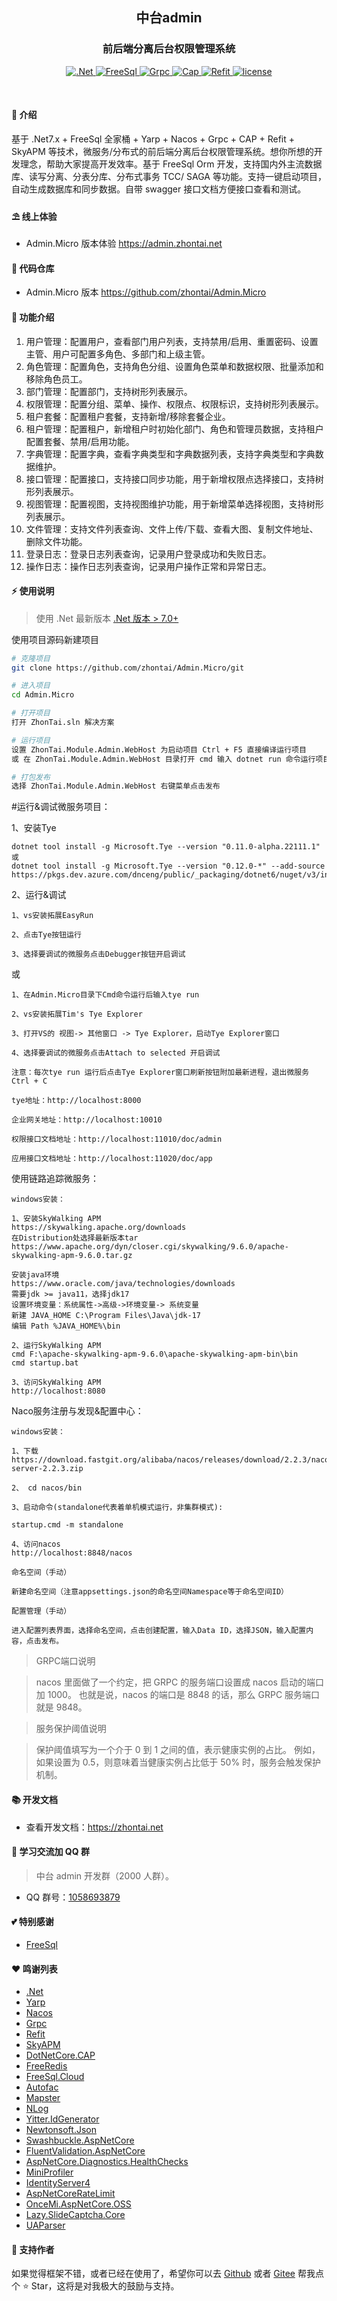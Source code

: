 ﻿<div align="center">
	<h2>中台admin</h2>
	<h3>前后端分离后台权限管理系统</h3>
	<p align="center">
		<a href="https://learn.microsoft.com/zh-cn/aspnet/core/introduction-to-aspnet-core" target="_blank">
			<img src="https://img.shields.io/badge/.Net-7.x-green" alt=".Net">
		</a>
		<a href="https://freesql.net" target="_blank">
			<img src="https://img.shields.io/nuget/v/FreeSql?label=FreeSql&color=blue" alt="FreeSql">
		</a>
		<a href="https://github.com/grpc/grpc-dotnet" target="_blank">
			<img src="https://img.shields.io/nuget/v/Grpc.Core.Api?label=Grpc&color=yellow" alt="Grpc">
		</a>
		<a href="https://github.com/dotnetcore/CAP" target="_blank">
			<img src="https://img.shields.io/nuget/v/DotNetCore.CAP?label=CAP&color=yellowgreen" alt="Cap">
		</a>
		<a href="https://github.com/reactiveui/refit" target="_blank">
			<img src="https://img.shields.io/nuget/v/Refit?label=Refit&color=green" alt="Refit">
		</a>
		<a href="https://github.com/zhontai/admin.ui.plus/blob/master/LICENSE" target="_blank">
			<img src="https://img.shields.io/badge/license-MIT-success" alt="license">
		</a>
	</p>
	<p>&nbsp;</p>
</div>

#### 🌈 介绍

基于 .Net7.x + FreeSql 全家桶 + Yarp + Nacos + Grpc + CAP + Refit + SkyAPM 等技术，微服务/分布式的前后端分离后台权限管理系统。想你所想的开发理念，帮助大家提高开发效率。基于 FreeSql Orm 开发，支持国内外主流数据库、读写分离、分表分库、分布式事务 TCC/ SAGA 等功能。支持一键启动项目，自动生成数据库和同步数据。自带 swagger 接口文档方便接口查看和测试。

#### ⛱️ 线上体验

- Admin.Micro 版本体验 <a href="https://admin.zhontai.net/login" target="_blank">https://admin.zhontai.net</a>

#### 💒 代码仓库

- Admin.Micro 版本 <a href="https://github.com/zhontai/Admin.Micro" target="_blank">https://github.com/zhontai/Admin.Micro</a>

#### 🚀 功能介绍

1. 用户管理：配置用户，查看部门用户列表，支持禁用/启用、重置密码、设置主管、用户可配置多角色、多部门和上级主管。
2. 角色管理：配置角色，支持角色分组、设置角色菜单和数据权限、批量添加和移除角色员工。
3. 部门管理：配置部门，支持树形列表展示。
4. 权限管理：配置分组、菜单、操作、权限点、权限标识，支持树形列表展示。
5. 租户套餐：配置租户套餐，支持新增/移除套餐企业。
6. 租户管理：配置租户，新增租户时初始化部门、角色和管理员数据，支持租户配置套餐、禁用/启用功能。
7. 字典管理：配置字典，查看字典类型和字典数据列表，支持字典类型和字典数据维护。
8. 接口管理：配置接口，支持接口同步功能，用于新增权限点选择接口，支持树形列表展示。
9. 视图管理：配置视图，支持视图维护功能，用于新增菜单选择视图，支持树形列表展示。
10. 文件管理：支持文件列表查询、文件上传/下载、查看大图、复制文件地址、删除文件功能。
11. 登录日志：登录日志列表查询，记录用户登录成功和失败日志。
12. 操作日志：操作日志列表查询，记录用户操作正常和异常日志。

#### ⚡ 使用说明

> 使用 .Net 最新版本 <a href="https://dotnet.microsoft.com/download/dotnet-core" target="_blank">.Net 版本 > 7.0+</a>

使用项目源码新建项目

```bash
# 克隆项目
git clone https://github.com/zhontai/Admin.Micro/git

# 进入项目
cd Admin.Micro

# 打开项目
打开 ZhonTai.sln 解决方案

# 运行项目
设置 ZhonTai.Module.Admin.WebHost 为启动项目 Ctrl + F5 直接编译运行项目
或 在 ZhonTai.Module.Admin.WebHost 目录打开 cmd 输入 dotnet run 命令运行项目

# 打包发布
选择 ZhonTai.Module.Admin.WebHost 右键菜单点击发布
```

#运行&调试微服务项目：

1、安装Tye
```
dotnet tool install -g Microsoft.Tye --version "0.11.0-alpha.22111.1"
或
dotnet tool install -g Microsoft.Tye --version "0.12.0-*" --add-source https://pkgs.dev.azure.com/dnceng/public/_packaging/dotnet6/nuget/v3/index.json
```

2、运行&调试
```
1、vs安装拓展EasyRun

2、点击Tye按钮运行

3、选择要调试的微服务点击Debugger按钮开启调试
```
或
```
1、在Admin.Micro目录下Cmd命令运行后输入tye run

2、vs安装拓展Tim's Tye Explorer

3、打开VS的 视图-> 其他窗口 -> Tye Explorer，启动Tye Explorer窗口

4、选择要调试的微服务点击Attach to selected 开启调试

注意：每次tye run 运行后点击Tye Explorer窗口刷新按钮附加最新进程，退出微服务Ctrl + C
```

```
tye地址：http://localhost:8000

企业网关地址：http://localhost:10010

权限接口文档地址：http://localhost:11010/doc/admin

应用接口文档地址：http://localhost:11020/doc/app
```

使用链路追踪微服务：
```
windows安装：

1、安装SkyWalking APM
https://skywalking.apache.org/downloads
在Distribution处选择最新版本tar
https://www.apache.org/dyn/closer.cgi/skywalking/9.6.0/apache-skywalking-apm-9.6.0.tar.gz

安装java环境
https://www.oracle.com/java/technologies/downloads
需要jdk >= java11，选择jdk17
设置环境变量：系统属性->高级->环境变量-> 系统变量
新建 JAVA_HOME C:\Program Files\Java\jdk-17
编辑 Path %JAVA_HOME%\bin

2、运行SkyWalking APM
cmd F:\apache-skywalking-apm-9.6.0\apache-skywalking-apm-bin\bin
cmd startup.bat

3、访问SkyWalking APM
http://localhost:8080
```

Naco服务注册与发现&配置中心：
```
windows安装：

1、下载https://download.fastgit.org/alibaba/nacos/releases/download/2.2.3/nacos-server-2.2.3.zip

2、 cd nacos/bin

3、启动命令(standalone代表着单机模式运行，非集群模式):

startup.cmd -m standalone

4、访问nacos
http://localhost:8848/nacos
```

```
命名空间（手动）

新建命名空间（注意appsettings.json的命名空间Namespace等于命名空间ID）

配置管理（手动）

进入配置列表界面，选择命名空间，点击创建配置，输入Data ID，选择JSON，输入配置内容，点击发布。
```

>GRPC端口说明

>nacos 里面做了一个约定，把 GRPC 的服务端口设置成 nacos 启动的端口加 1000。
也就是说，nacos 的端口是 8848 的话，那么 GRPC 服务端口就是 9848。

>服务保护阈值说明

>保护阈值填写为一个介于 0 到 1 之间的值，表示健康实例的占比。
例如，如果设置为 0.5，则意味着当健康实例占比低于 50% 时，服务会触发保护机制。

#### 📚 开发文档

- 查看开发文档：<a href="https://www.zhontai.net" target="_blank">https://zhontai.net</a>

#### 💯 学习交流加 QQ 群

> 中台 admin 开发群（2000 人群）。

- QQ 群号：<a target="_blank" href="https://qm.qq.com/cgi-bin/qm/qr?k=zjVRMcdD_oxPokw7zG1kv8Ud4kPJUZAk&jump_from=webapi&authKey=smP6idH1QaIqi6NSiBck8nZuY1BokW4fpi/IGcRi6w/Xt/HTyqfqrC5WpVRsSi22">1058693879</a>
  

#### 💕 特别感谢

- <a href="https://github.com/dotnetcore/FreeSql" target="_blank">FreeSql</a>

#### ❤️ 鸣谢列表

- <a href="https://github.com/dotnet/core" target="_blank">.Net</a>
- <a href="https://github.com/microsoft/reverse-proxy" target="_blank">Yarp</a>
- <a href="https://github.com/rivenfx/Mapster-docs" target="_blank">Nacos</a>
- <a href="https://github.com/grpc/grpc-dotnet" target="_blank">Grpc</a>
- <a href="https://github.com/reactiveui/refit" target="_blank">Refit</a>
- <a href="https://github.com/SkyAPM/SkyAPM-dotnet" target="_blank">SkyAPM</a>
- <a href="https://github.com/dotnetcore/CAP" target="_blank">DotNetCore.CAP</a>
- <a href="https://github.com/2881099/FreeRedis" target="_blank">FreeRedis</a>
- <a href="https://github.com/2881099/FreeSql.Cloud" target="_blank">FreeSql.Cloud</a>
- <a href="https://github.com/autofac/Autofac" target="_blank">Autofac</a>
- <a href="https://github.com/MapsterMapper/Mapster" target="_blank">Mapster</a>
- <a href="https://github.com/NLog/NLog" target="_blank">NLog</a>
- <a href="https://github.com/yitter/idgenerator" target="_blank">Yitter.IdGenerator</a>
- <a href="https://github.com/JamesNK/Newtonsoft.Json" target="_blank">Newtonsoft.Json</a>
- <a href="https://github.com/domaindrivendev/Swashbuckle.AspNetCore" target="_blank">Swashbuckle.AspNetCore</a>
- <a href="https://github.com/FluentValidation/FluentValidations" target="_blank">FluentValidation.AspNetCore</a>
- <a href="https://github.com/Xabaril/AspNetCore.Diagnostics.HealthChecks" target="_blank">AspNetCore.Diagnostics.HealthChecks</a>
- <a href="https://github.com/MiniProfiler/dotnet" target="_blank">MiniProfiler</a>
- <a href="https://github.com/IdentityServer/IdentityServer4" target="_blank">IdentityServer4</a>
- <a href="https://github.com/stefanprodan/AspNetCoreRateLimit" target="_blank">AspNetCoreRateLimit</a>
- <a href="https://github.com/oncemi/OnceMi.AspNetCore.OSS" target="_blank">OnceMi.AspNetCore.OSS</a>
- <a href="https://gitee.com/pojianbing/lazy-slide-captcha" target="_blank">Lazy.SlideCaptcha.Core</a>
- <a href="https://github.com/ua-parser/uap-csharp" target="_blank">UAParser</a>

#### 💌 支持作者

如果觉得框架不错，或者已经在使用了，希望你可以去 <a target="_blank" href="https://github.com/zhontai/Admin.Micro">Github</a> 或者
<a target="_blank" href="https://gitee.com/zhontai/Admin.Micro">Gitee</a> 帮我点个 ⭐ Star，这将是对我极大的鼓励与支持。
